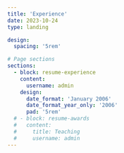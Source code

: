 ```yaml
---
title: 'Experience'
date: 2023-10-24
type: landing

design:
  spacing: '5rem'

# Page sections
sections:
  - block: resume-experience
    content:
      username: admin
    design:
      date_format: 'January 2006'
      date_format_year_only: '2006'
      pad: '5rem'
  # - block: resume-awards
  #   content:
  #     title: Teaching
  #     username: admin
---
```

